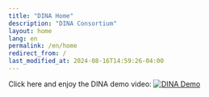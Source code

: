 ```yaml
---
title: "DINA Home"
description: "DINA Consortium"
layout: home
lang: en
permalink: /en/home
redirect_from: /
last_modified_at: 2024-08-16T14:59:26-04:00
---
```


Click here and enjoy the DINA demo video:
[![DINA Demo](https://i.vimeocdn.com/video/1917890068-e015b66b8ba5e327c9a7d52d419ad6b879e9936624ce7ece44aa873ef646b8a5-d?mw=1100&mh=619)](https://player.vimeo.com/video/1001642789)
